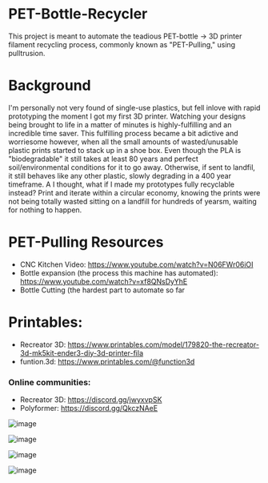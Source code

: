 # PET-Bottle-Recycler
This project is meant to automate the teadious PET-bottle -> 3D printer filament recycling process, commonly known as "PET-Pulling," using pulltrusion.

# Background 
I'm personally not very found of single-use plastics, but fell inlove with rapid prototyping the moment I got my first 3D printer. Watching your designs being brought to life in a matter of minutes is highly-fulfilling and an incredible time saver. This fulfilling process became a bit adictive and worriesome however, when all the small amounts of wasted/unusable plastic prints started to stack up in a shoe box. Even though the PLA is "biodegradable" it still takes at least 80 years and perfect soil/environmental conditions for it to go away. Otherwise, if sent to landfil, it still behaves like any other plastic, slowly degrading in a 400 year timeframe. 
A
I thought, what if I made my prototypes fully recyclable instead? 
Print and iterate within a circular economy, knowing the prints were not being totally wasted sitting on a landfill for hundreds of yearsm, waiting for nothing to happen.

# PET-Pulling Resources 
- CNC Kitchen Video: https://www.youtube.com/watch?v=N06FWr06iOI
- Bottle expansion (the process this machine has automated): https://www.youtube.com/watch?v=xf8QNsDyYhE
- Bottle Cutting (the hardest part to automate so far
# Printables: 
- Recreator 3D: https://www.printables.com/model/179820-the-recreator-3d-mk5kit-ender3-diy-3d-printer-fila
- funtion.3d: https://www.printables.com/@function3d

### Online communities:
- Recreator 3D: https://discord.gg/jwyxvpSK
- Polyformer: https://discord.gg/QkczNAeE

![image](https://github.com/user-attachments/assets/6c8c6a1f-3834-42d0-b46f-9de8d0ae8431)

![image](https://github.com/user-attachments/assets/6f958cd6-d4ad-4a85-b3c5-b9d49d7c2cd4)

![image](https://github.com/user-attachments/assets/d2438c79-360a-4039-8ee3-c3c59162be0f)

![image](https://github.com/user-attachments/assets/418dd546-9938-40d5-bde0-82aaaecf22d5)







